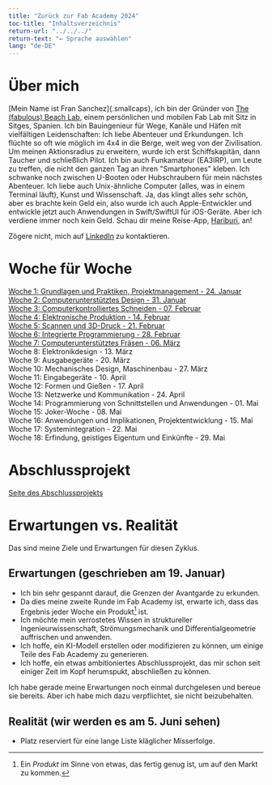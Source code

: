 ```yaml
---
title: "Zurück zur Fab Academy 2024"
toc-title: "Inhaltsverzeichnis"
return-url: "../../../"
return-text: "← Sprache auswählen"
lang: "de-DE"
---
```

# Über mich
[Mein Name ist Fran Sanchez]{.smallcaps}, ich bin der Gründer von [The (fabulous) Beach Lab](http://beachlab.org), einem persönlichen und mobilen Fab Lab mit Sitz in Sitges, Spanien. Ich bin Bauingenieur für Wege, Kanäle und Häfen mit vielfältigen Leidenschaften: Ich liebe Abenteuer und Erkundungen. Ich flüchte so oft wie möglich im 4x4 in die Berge, weit weg von der Zivilisation. Um meinen Aktionsradius zu erweitern, wurde ich erst Schiffskapitän, dann Taucher und schließlich Pilot. Ich bin auch Funkamateur (EA3IRP), um Leute zu treffen, die nicht den ganzen Tag an ihren "Smartphones" kleben. Ich schwanke noch zwischen U-Booten oder Hubschraubern für mein nächstes Abenteuer. Ich liebe auch Unix-ähnliche Computer (alles, was in einem Terminal läuft), Kunst und Wissenschaft. Ja, das klingt alles sehr schön, aber es brachte kein Geld ein, also wurde ich auch Apple-Entwickler und entwickle jetzt auch Anwendungen in Swift/SwiftUI für iOS-Geräte. Aber ich verdiene immer noch kein Geld. Schau dir meine Reise-App, [Hariburi](https://apps.apple.com/us/app/hariburi/id1599749190), an!

Zögere nicht, mich auf [LinkedIn](https://www.linkedin.com/in/fsancheza/) zu kontaktieren.

# Woche für Woche
[Woche 1: Grundlagen und Praktiken, Projektmanagement - 24. Januar](w01.md)  
[Woche 2: Computerunterstütztes Design - 31. Januar](w02.md)   
[Woche 3: Computerkontrolliertes Schneiden - 07. Februar](w03.md)    
[Woche 4: Elektronische Produktion - 14. Februar](w04.md)    
[Woche 5: Scannen und 3D-Druck - 21. Februar](w05.md)    
[Woche 6: Integrierte Programmierung - 28. Februar](w06.md)    
[Woche 7: Computerunterstütztes Fräsen - 06. März](w07.md)    
Woche 8: Elektronikdesign - 13. März    
Woche 9: Ausgabegeräte - 20. März    
Woche 10: Mechanisches Design, Maschinenbau - 27. März    
Woche 11: Eingabegeräte - 10. April    
Woche 12: Formen und Gießen - 17. April    
Woche 13: Netzwerke und Kommunikation - 24. April    
Woche 14: Programmierung von Schnittstellen und Anwendungen - 01. Mai    
Woche 15: Joker-Woche - 08. Mai    
Woche 16: Anwendungen und Implikationen, Projektentwicklung - 15. Mai    
Woche 17: Systemintegration - 22. Mai    
Woche 18: Erfindung, geistiges Eigentum und Einkünfte - 29. Mai  

# Abschlussprojekt
[Seite des Abschlussprojekts](final.md)

# Erwartungen vs. Realität

Das sind meine Ziele und Erwartungen für diesen Zyklus.

## Erwartungen (geschrieben am 19. Januar)

- Ich bin sehr gespannt darauf, die Grenzen der Avantgarde zu erkunden.
- Da dies meine zweite Runde im Fab Academy ist, erwarte ich, dass das Ergebnis jeder Woche ein Produkt[^901] ist.
- Ich möchte mein verrostetes Wissen in struktureller Ingenieurwissenschaft, Strömungsmechanik und Differentialgeometrie auffrischen und anwenden.
- Ich hoffe, ein KI-Modell erstellen oder modifizieren zu können, um einige Teile des Fab Academy zu generieren.
- Ich hoffe, ein etwas ambitioniertes Abschlussprojekt, das mir schon seit einiger Zeit im Kopf herumspukt, abschließen zu können.

Ich habe gerade meine Erwartungen noch einmal durchgelesen und bereue sie bereits. Aber ich habe mich dazu verpflichtet, sie nicht beizubehalten.

[^901]: Ein *Produkt* im Sinne von etwas, das fertig genug ist, um auf den Markt zu kommen.

## Realität (wir werden es am 5. Juni sehen)

- Platz reserviert für eine lange Liste kläglicher Misserfolge.

